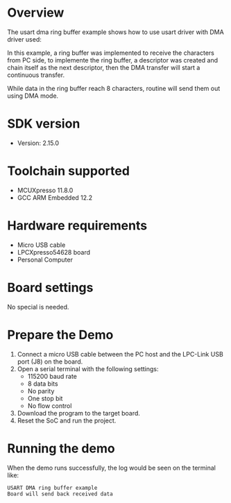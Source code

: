 Overview
========
The usart dma ring buffer example shows how to use usart driver with DMA driver used:

In this example, a ring buffer was implemented to receive the characters from PC side, 
to implemente the ring buffer, a descriptor was created and chain itself as the next descriptor,
then the DMA transfer will start a continuous transfer.

While data in the ring buffer reach 8 characters, routine will send them out using DMA mode.


SDK version
===========
- Version: 2.15.0

Toolchain supported
===================
- MCUXpresso  11.8.0
- GCC ARM Embedded  12.2

Hardware requirements
=====================
- Micro USB cable
- LPCXpresso54628 board
- Personal Computer

Board settings
==============
No special is needed.

Prepare the Demo
================
1.  Connect a micro USB cable between the PC host and the LPC-Link USB port (J8) on the board.
2.  Open a serial terminal with the following settings:
    - 115200 baud rate
    - 8 data bits
    - No parity
    - One stop bit
    - No flow control
3.  Download the program to the target board.
4.  Reset the SoC and run the project.

Running the demo
================
When the demo runs successfully, the log would be seen on the terminal like:

~~~~~~~~~~~~~~~~~~~~~~~~~~~~~~
USART DMA ring buffer example
Board will send back received data

~~~~~~~~~~~~~~~~~~~~~~~~~~~~~~
